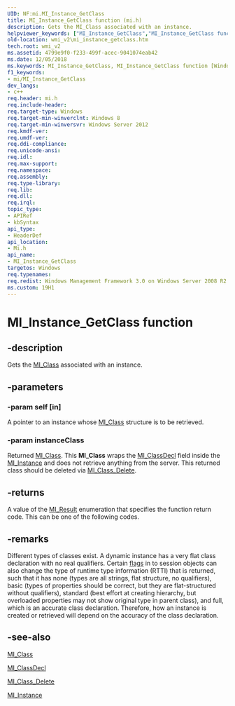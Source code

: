 ```yaml
---
UID: NF:mi.MI_Instance_GetClass
title: MI_Instance_GetClass function (mi.h)
description: Gets the MI_Class associated with an instance.
helpviewer_keywords: ["MI_Instance_GetClass","MI_Instance_GetClass function [Windows Management Infrastructure (MI)]","mi/MI_Instance_GetClass","wmi_v2.mi_instance_getclass"]
old-location: wmi_v2\mi_instance_getclass.htm
tech.root: wmi_v2
ms.assetid: 4799e9f0-f233-499f-acec-9041074eab42
ms.date: 12/05/2018
ms.keywords: MI_Instance_GetClass, MI_Instance_GetClass function [Windows Management Infrastructure (MI)], mi/MI_Instance_GetClass, wmi_v2.mi_instance_getclass
f1_keywords:
- mi/MI_Instance_GetClass
dev_langs:
- c++
req.header: mi.h
req.include-header: 
req.target-type: Windows
req.target-min-winverclnt: Windows 8
req.target-min-winversvr: Windows Server 2012
req.kmdf-ver: 
req.umdf-ver: 
req.ddi-compliance: 
req.unicode-ansi: 
req.idl: 
req.max-support: 
req.namespace: 
req.assembly: 
req.type-library: 
req.lib: 
req.dll: 
req.irql: 
topic_type:
- APIRef
- kbSyntax
api_type:
- HeaderDef
api_location:
- Mi.h
api_name:
- MI_Instance_GetClass
targetos: Windows
req.typenames: 
req.redist: Windows Management Framework 3.0 on Windows Server 2008 R2 with SP1,     Windows 7 with SP1, and Windows Server 2008 with SP2
ms.custom: 19H1
---
```


# MI_Instance_GetClass function


## -description


Gets the <a href="https://docs.microsoft.com/windows/desktop/api/mi/ns-mi-mi_class">MI_Class</a> associated with an 
     instance.


## -parameters




### -param self [in]

A pointer to an instance whose <a href="https://docs.microsoft.com/windows/desktop/api/mi/ns-mi-mi_class">MI_Class</a> structure is 
      to be retrieved.


### -param instanceClass

Returned <a href="https://docs.microsoft.com/windows/desktop/api/mi/ns-mi-mi_class">MI_Class</a>. This 
      <b>MI_Class</b> wraps the 
      <a href="https://docs.microsoft.com/windows/desktop/api/mi/ns-mi-mi_classdecl">MI_ClassDecl</a> field inside the 
      <a href="https://docs.microsoft.com/windows/desktop/api/mi/ns-mi-mi_instance">MI_Instance</a> and does not retrieve anything from the 
      server. This returned class should be deleted via 
      <a href="https://docs.microsoft.com/previous-versions/windows/desktop/api/mi/nf-mi-mi_class_delete">MI_Class_Delete</a>.


## -returns



A value of the <a href="https://docs.microsoft.com/windows/desktop/api/mi/ne-mi-mi_result">MI_Result</a> enumeration that specifies 
      the function return code. This can be one of the following codes.




## -remarks



Different types of classes exist. A dynamic instance has a very flat class declaration with no real 
    qualifiers. Certain 
    <a href="https://docs.microsoft.com/previous-versions/windows/desktop/wmi_v2/mi-flags">flags</a> in to 
    session objects can also change the type of runtime type information (RTTI) that is returned, such that it has 
    none (types are all strings, flat structure, no qualifiers), basic (types of properties should be correct, but 
    they are flat-structured without qualifiers), standard (best effort at creating hierarchy, but overloaded 
    properties may not show original type in parent class), and full, which is an accurate class declaration. 
    Therefore, how an instance is created or retrieved will depend on the accuracy of the class declaration.




## -see-also




<a href="https://docs.microsoft.com/windows/desktop/api/mi/ns-mi-mi_class">MI_Class</a>



<a href="https://docs.microsoft.com/windows/desktop/api/mi/ns-mi-mi_classdecl">MI_ClassDecl</a>



<a href="https://docs.microsoft.com/previous-versions/windows/desktop/api/mi/nf-mi-mi_class_delete">MI_Class_Delete</a>



<a href="https://docs.microsoft.com/windows/desktop/api/mi/ns-mi-mi_instance">MI_Instance</a>
 

 

